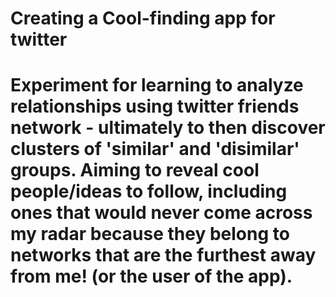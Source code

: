 # Creating a Cool-finding app for twitter
# Experiment for learning to analyze relationships using twitter friends network - ultimately to then discover clusters of 'similar' and 'disimilar' groups. Aiming to reveal cool people/ideas to follow, including ones that would never come across my radar because they belong to networks that are the furthest away from me! (or the user of the app).
